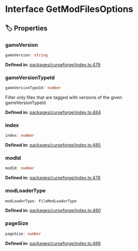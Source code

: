 # Interface GetModFilesOptions

## 🏷️ Properties

### gameVersion <Badge type="info" text="optional" />

```ts
gameVersion: string
```
<p style="font-size: 14px; color: var(--vp-c-text-2)">
<strong>Defined in:</strong> <a href="https://github.com/voxelum/minecraft-launcher-core-node/blob/master/packages/curseforge/index.ts#L479" target="_blank" rel="noreferrer">packages/curseforge/index.ts:479</a>
</p>


### gameVersionTypeId <Badge type="info" text="optional" />

```ts
gameVersionTypeId: number
```
Filter only files that are tagged with versions of the given gameVersionTypeId
<p style="font-size: 14px; color: var(--vp-c-text-2)">
<strong>Defined in:</strong> <a href="https://github.com/voxelum/minecraft-launcher-core-node/blob/master/packages/curseforge/index.ts#L484" target="_blank" rel="noreferrer">packages/curseforge/index.ts:484</a>
</p>


### index <Badge type="info" text="optional" />

```ts
index: number
```
<p style="font-size: 14px; color: var(--vp-c-text-2)">
<strong>Defined in:</strong> <a href="https://github.com/voxelum/minecraft-launcher-core-node/blob/master/packages/curseforge/index.ts#L485" target="_blank" rel="noreferrer">packages/curseforge/index.ts:485</a>
</p>


### modId

```ts
modId: number
```
<p style="font-size: 14px; color: var(--vp-c-text-2)">
<strong>Defined in:</strong> <a href="https://github.com/voxelum/minecraft-launcher-core-node/blob/master/packages/curseforge/index.ts#L478" target="_blank" rel="noreferrer">packages/curseforge/index.ts:478</a>
</p>


### modLoaderType <Badge type="info" text="optional" />

```ts
modLoaderType: FileModLoaderType
```
<p style="font-size: 14px; color: var(--vp-c-text-2)">
<strong>Defined in:</strong> <a href="https://github.com/voxelum/minecraft-launcher-core-node/blob/master/packages/curseforge/index.ts#L480" target="_blank" rel="noreferrer">packages/curseforge/index.ts:480</a>
</p>


### pageSize <Badge type="info" text="optional" />

```ts
pageSize: number
```
<p style="font-size: 14px; color: var(--vp-c-text-2)">
<strong>Defined in:</strong> <a href="https://github.com/voxelum/minecraft-launcher-core-node/blob/master/packages/curseforge/index.ts#L486" target="_blank" rel="noreferrer">packages/curseforge/index.ts:486</a>
</p>


